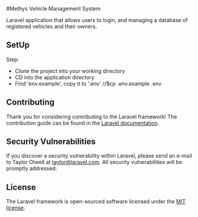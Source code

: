 #Methys Vehicle Management System
                    
Laravel application that allows users to login, and managing a database of registered vehicles and their owners.

## SetUp

Step:
- Clone the project into your working directory
- CD into the application directory
- Find 'env.example', copy it to '.env' //$cp .env.example .env



## Contributing

Thank you for considering contributing to the Laravel framework! The contribution guide can be found in the [Laravel documentation](http://laravel.com/docs/contributions).

## Security Vulnerabilities

If you discover a security vulnerability within Laravel, please send an e-mail to Taylor Otwell at taylor@laravel.com. All security vulnerabilities will be promptly addressed.

## License

The Laravel framework is open-sourced software licensed under the [MIT license](http://opensource.org/licenses/MIT).

